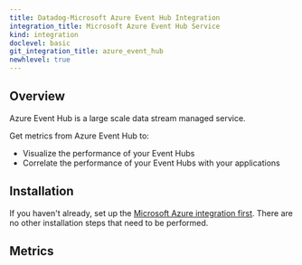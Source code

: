```yaml
---
title: Datadog-Microsoft Azure Event Hub Integration
integration_title: Microsoft Azure Event Hub Service
kind: integration
doclevel: basic
git_integration_title: azure_event_hub
newhlevel: true
---
```


## Overview
Azure Event Hub is a large scale data stream managed service.

Get metrics from Azure Event Hub to:

* Visualize the performance of your Event Hubs
* Correlate the performance of your Event Hubs with your applications

## Installation

If you haven't already, set up the [Microsoft Azure integration first](/integrations/azure). There are no other installation steps that need to be performed.

## Metrics


